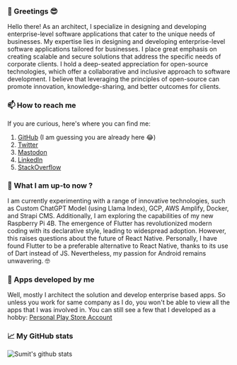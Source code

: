 
### 💬 Greetings 😎
Hello there! As an architect, I specialize in designing and developing enterprise-level software applications that cater to the unique needs of businesses. My expertise lies in designing and developing enterprise-level software applications tailored for businesses. I place great emphasis on creating scalable and secure solutions that address the specific needs of corporate clients. I hold a deep-seated appreciation for open-source technologies, which offer a collaborative and inclusive approach to software development. I believe that leveraging the principles of open-source can promote innovation, knowledge-sharing, and better outcomes for clients.

### 📫 How to reach me
If you are curious, here's where you can find me:

 1. [GitHub](https://github.com/sumitsahoo) (I am guessing you are already here 😂)
 2. [Twitter](https://twitter.com/sumitsahoo)
 3. [Mastodon](https://mastodon.social/@sumitsahoo)
 4. [LinkedIn](https://www.linkedin.com/in/sumit-sahoo)
 5. [StackOverflow](https://stackoverflow.com/users/1293601/sumit-sahoo)
 
### 🔭 What I am up-to now ?
I am currently experimenting with a range of innovative technologies, such as Custom ChatGPT Model (using Llama Index), GCP, AWS Amplify, Docker, and Strapi CMS. Additionally, I am exploring the capabilities of my new Raspberry Pi 4B. The emergence of Flutter has revolutionized modern coding with its declarative style, leading to widespread adoption. However, this raises questions about the future of React Native. Personally, I have found Flutter to be a preferable alternative to React Native, thanks to its use of Dart instead of JS. Nevertheless, my passion for Android remains unwavering. 🤓

### 📱 Apps developed by me
Well, mostly I architect the solution and develop enterprise based apps. So unless you work for same company as I do, you won't be able to view all the apps that I was involved in. You can still see a few that I developed as a hobby:  [Personal Play Store Account](https://play.google.com/store/apps/developer?id=Sumit%20Sahoo)

### 📈 My GitHub stats

![Sumit's github stats](https://github-readme-stats.vercel.app/api?username=sumitsahoo&show_icons=true&count_private=true&hide_title=true)
